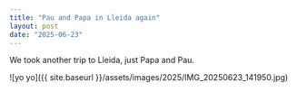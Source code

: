 ```yaml
---
title: "Pau and Papa in Lleida again"
layout: post
date: "2025-06-23"
---
```


We took another trip to Lleida, just Papa and Pau.

![yo yo]({{ site.baseurl }}/assets/images/2025/IMG_20250623_141950.jpg)
